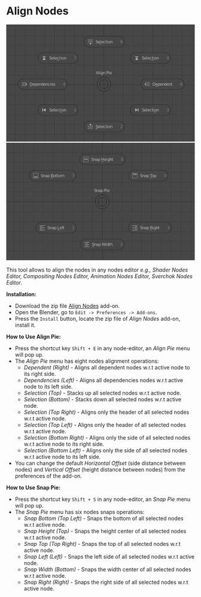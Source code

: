 # Align Nodes
![](./align_pie_img.png?raw=true "Align Pie menu") ![](./snap_pie_img.png?raw=true "Snap Pie menu")

This tool allows to align the nodes in any nodes editor *e.g., Shader Nodes Editor, Compositing Nodes Editor, Animation Nodes Editor, Sverchok Nodes Editor*.

**Installation:**
- Download the zip file [Align Nodes](https://github.com/3DSinghVFX/align_nodes/archive/master.zip) add-on.
- Open the Blender, go to `Edit -> Preferences -> Add-ons`.
- Press the `Install` button, locate the zip file of *Align Nodes* add-on, install it.

**How to Use Align Pie:**
- Press the shortcut key `Shift + E` in any node-editor, an *Align Pie* menu will pop up.
- The *Align Pie* menu has eight nodes alignment operations:
  - *Dependent (Right)* - Aligns all dependent nodes w.r.t active node to its right side.
  - *Dependencies (Left)* - Aligns all dependencies nodes w.r.t active node to its left side.
  - *Selection (Top)* - Stacks up all selected nodes w.r.t active node.
  - *Selection (Bottom)* - Stacks down all selected nodes w.r.t active node.
  - *Selection (Top Right)* - Aligns only the header of all selected nodes w.r.t active node.
  - *Selection (Top Left)* - Aligns only the header of all selected nodes w.r.t active node.
  - *Selection (Bottom Right)* - Aligns only the side of all selected nodes w.r.t active node to its right side.
  - *Selection (Bottom Left)* - Aligns only the side of all selected nodes w.r.t active node to its left side.
- You can change the default *Horizontal Offset* (side distance between nodes) and *Vertical Offset* (height distance between nodes) from the preferences of the add-on.

**How to Use Snap Pie:**
- Press the shortcut key `Shift + S` in any node-editor, an *Snap Pie* menu will pop up.
- The *Snap Pie* menu has six nodes snaps operations:
  - *Snap Bottom (Top Left)* - Snaps the bottom of all selected nodes w.r.t active node.
  - *Snap Height (Top)* - Snaps the height center of all selected nodes w.r.t active node.
  - *Snap Top (Top Right)* - Snaps the top of all selected nodes w.r.t active node.
  - *Snap Left (Left)* - Snaps the left side of all selected nodes w.r.t active node.
  - *Snap Width (Bottom)* - Snaps the width center of all selected nodes w.r.t active node.
  - *Snap Right (Right)* - Snaps the right side of all selected nodes w.r.t active node.
